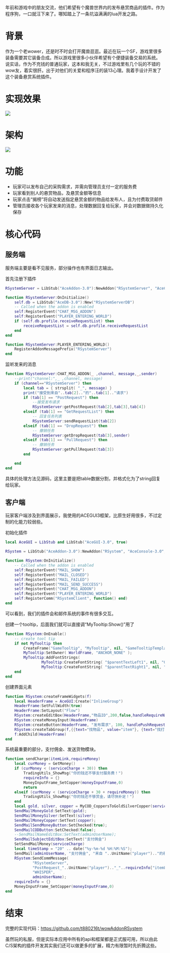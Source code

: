 年前和游戏中的朋友交流，他们希望有个魔兽世界内的发布悬赏商品的插件。作为程序狗，一口就汪下来了。哪知踏上了一条坑溢满满的lua开发之路。

<!--more-->

# 背景

作为一个老wower，还是时不时会打开魔兽逛逛。最近在玩一个SF，游戏里很多装备需要其它装备合成。所以游戏里很多小伙伴希望有个便捷装备交易的系统。
说实话，作为不充钱的普通玩家，这本和我无关，不过游戏里有几个玩的不错的wow友，着实很肝。出于对他们的关爱和程序汪的装13心理。我着手设计开发了这个装备悬赏系统插件。

# 实现效果

![]('https://github.com/t880216t/wowAddonRSystem/gitImage/home.jpg')

# 架构

![]('https://github.com/t880216t/wowAddonRSystem/gitImage/luawow.png')

# 功能

- 玩家可以发布自己的采购需求，并需向管理员支付一定的服务费
- 玩家看到别人的悬赏物品，及悬赏金额等信息
- 玩家点击“揭榜”将自动发送指定悬赏金额的物品给发布人，且为付费取货邮件
- 管理员接收各个玩家发来的消息，处理数据回复给玩家，并会对数据做持久化保存

# 核心代码

## 服务端

服务端主要是看不见服务，部分操作也有界面日志输出。

首先注册下插件
```lua
RSystemServer = LibStub("AceAddon-3.0"):NewAddon("RSystemServer", "AceConsole-3.0","AceEvent-3.0")

function RSystemServer:OnInitialize()
    self.db = LibStub("AceDB-3.0"):New("RSystemServerDB")
    -- Called when the addon is enabled
    self:RegisterEvent("CHAT_MSG_ADDON")
    self:RegisterEvent("PLAYER_ENTERING_WORLD")
    if (self.db.profile.receiveRequestList) then
        receiveRequestList = self.db.profile.receiveRequestList
    end
end

function RSystemServer:PLAYER_ENTERING_WORLD()
    RegisterAddonMessagePrefix("RSystemServer")
end
```

监听发来的消息
```lua
function RSystemServer:CHAT_MSG_ADDON(_ ,channel, message,_,sender)
    --print("channel:",_ ,channel, message)
    if (channel=="RSystemServer") then
        local tab = { strsplit( "_", message) }
        print("接受到来自"..tab[2].."的"..tab[1].."请求")
        if (tab[1] == "PostRequest") then
            --接受发布请求
            RSystemServer:getPostRequest(tab[2],tab[3],tab[4])
        elseif (tab[1] == "GetRequestList") then
            -- 回复任务列表
            RSystemServer:sendRequestList(tab[2])
        elseif (tab[1] == "DropRequest") then
            -- 撤销任务
            RSystemServer:getDropRequest(tab[3],sender)
        elseif (tab[1] == "PullRequest") then
            -- 撤销任务
            RSystemServer:getPullRequest(tab[3])
        end

    end
end
```

具体的处理方法见源码，这里主要是把table数据分割，并格式化为了string回复给玩家。

## 客户端

玩家客户端涉及到界面展示，我使用的ACEGUI3框架，比原生好用很多，不过定制的化能力较弱些。

初始化插件
```lua
local AceGUI = LibStub and LibStub("AceGUI-3.0", true)

RSystem = LibStub("AceAddon-3.0"):NewAddon("RSystem", "AceConsole-3.0","AceEvent-3.0","AceComm-3.0")

function RSystem:OnInitialize()
    -- Called when the addon is enabled
    self:RegisterEvent("MAIL_SHOW")
    self:RegisterEvent("MAIL_CLOSED")
    self:RegisterEvent("MAIL_FAILED")
    self:RegisterEvent("MAIL_SEND_SUCCESS")
    self:RegisterEvent("CHAT_MSG_ADDON")
    self:RegisterEvent("PLAYER_ENTERING_WORLD")
    self:RegisterComm("RSystemClient", function() end)
end
```

可以看到，我们的插件会和邮件系统的事件有很多交互。

创建一个tooltip，后面我们就可以直接调“MyTooltip:Show()”用了
```lua
function RSystem:OnEnable()
    -- create tool tip
    if not MyTooltip then
        CreateFrame("GameTooltip", "MyTooltip", nil, "GameTooltipTemplate")
        MyTooltip:SetOwner( WorldFrame, "ANCHOR_NONE" );
        MyTooltip:AddFontStrings(
                MyTooltip:CreateFontString( "$parentTextLeft1", nil, "GameTooltipText" ),
                MyTooltip:CreateFontString( "$parentTextRight1", nil, "GameTooltipText" ) );
    end
end
```

创建界面元素
```lua
function RSystem:createFrameWidgets(f)
    local HeaderFrame = AceGUI:Create("InlineGroup")
    HeaderFrame:SetFullWidth(true)
    HeaderFrame:SetLayout("Flow")
    RSystem:createEditBox(HeaderFrame,"物品ID",200,false,handleRequireNameChange)
    RSystem:createMoneyInput(HeaderFrame)
    RSystem:createButton(HeaderFrame, "发布需求", 100, handlePushRequest)
    RSystem:createTabGroup(f,{{text="找物品", value="item"}, {text="找打手", value="help"}},"item",SelectGroup)
    f:AddChild(HeaderFrame)
end

```

系统最重要的部分，支付佣金、发送货物模块。

```lua
function sendCharge(itemLink,requireMoney)
    local curMoney = GetMoney()
    if (curMoney < (serviceCharge + 30)) then
        TradingUtils_ShowMsg("你的钱还不够支付服务费！")
        requireInfo = {}
        MoneyInputFrame_SetCopper(moneyInputFrame,0)
        return
    elseif (curMoney < (serviceCharge + 30 + requireMoney)) then
        TradingUtils_ShowMsg("你的钱还不够赏金，请尽快补足！")
    end
    local gold, silver, copper = MyCOD_CoppersToGoldSilverCopper(serviceCharge)
    SendMailMoneyGold:SetText(gold);
    SendMailMoneySilver:SetText(silver);
    SendMailMoneyCopper:SetText(copper);
    SendMailSendMoneyButton:SetChecked(true);
    SendMailCODButton:SetChecked(false);
    --SendMailNameEditBox:SetText(adminUserName);
    SendMailSubjectEditBox:SetText("支付佣金")
    SetSendMailMoney(serviceCharge)
    local timeStamp = "20" .. date("%y-%m-%d %H:%M:%S");
    SendMail(adminUserName, "支付佣金", "来自 "..UnitName("player").."的悬赏任务单\r\n悬赏物品："..itemLink.."\n悬赏金额："..GetMoneyString(requireMoney).."\n服务佣金："..GetMoneyString(serviceCharge).."\n发送时间："..timeStamp)
    RSystem:SendCommMessage(
            "RSystemServer",
            "PostRequest_"..UnitName("player").."_"..requireInfo["itemLink"].."_"..requireInfo["requireMoney"],
            "WHISPER",
            adminUserName);
    requireInfo = {}
    MoneyInputFrame_SetCopper(moneyInputFrame,0)
end
```

# 结束

完整的实现代码：https://github.com/t880216t/wowAddonRSystem

虽然玩的私服，但是实际本应用中所有的api和框架都是正式服可用，所以由此C/S架构的插件开发其实我们还可以做更多的扩展，精力有限暂时先折腾这些。
